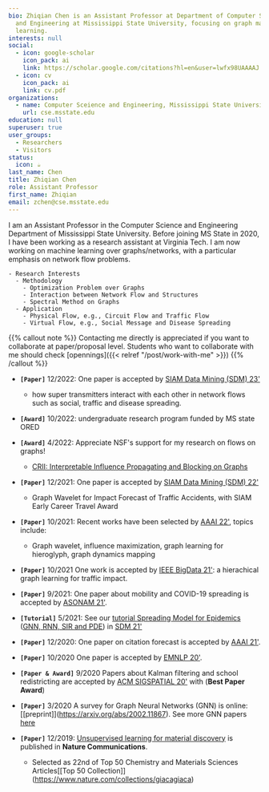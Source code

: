 ```yaml
---
bio: Zhiqian Chen is an Assistant Professor at Department of Computer Science
  and Engineering at Mississippi State University, focusing on graph machine
  learning.
interests: null
social:
  - icon: google-scholar
    icon_pack: ai
    link: https://scholar.google.com/citations?hl=en&user=lwfx98UAAAAJ
  - icon: cv
    icon_pack: ai
    link: cv.pdf
organizations:
  - name: Computer Sceience and Engineering, Mississippi State University
    url: cse.msstate.edu
education: null
superuser: true
user_groups:
  - Researchers
  - Visitors
status:
  icon: ☕️
last_name: Chen
title: Zhiqian Chen
role: Assistant Professor
first_name: Zhiqian
email: zchen@cse.msstate.edu
---
```

I am an Assistant Professor in the Computer Science and Engineering Department of Mississippi State University. Before joining MS State in 2020, I have been working as a research assistant at Virginia Tech. I am now working on machine learning over graphs/networks, with a particular emphasis on network flow problems.


```markmap {height="200px"}
- Research Interests
  - Methodology
    - Optimization Problem over Graphs
    - Interaction between Network Flow and Structures
    - Spectral Method on Graphs
  - Application
    - Physical Flow, e.g., Circuit Flow and Traffic Flow
    - Virtual Flow, e.g., Social Message and Disease Spreading
```


{{% callout note %}}
Contacting me directly is appreciated if you want to collaborate at paper/proposal level. Students who want to collaborate with me should check [opennings]({{< relref "/post/work-with-me" >}}) {{% /callout %}}

* **`[Paper]`** 12/2022: One paper is accepted by [SIAM Data Mining (SDM) 23'](https://www.siam.org/conferences/cm/conference/sdm23)

  * how super transmitters interact with each other in network flows such as social, traffic and disease spreading.
* **`[Award]`** 10/2022: undergraduate research program funded by MS state ORED
* **`[Award]`** 4/2022: Appreciate NSF's support for my research on flows on graphs! 

  * [CRII: Interpretable Influence Propagating and Blocking on Graphs](https://www.nsf.gov/awardsearch/showAward?AWD_ID=2153369&HistoricalAwards=false)
* **`[Paper]`** 12/2021: One paper is accepted by [SIAM Data Mining (SDM) 22'](https://www.siam.org/conferences/cm/conference/sdm22)

  * Graph Wavelet for Impact Forecast of Traffic Accidents, with SIAM Early Career Travel Award
* **`[Paper]`** 10/2021: Recent works have been selected by [AAAI 22'](https://aaai.org/Conferences/AAAI-22/), topics include:

  * Graph wavelet, influence maximization, graph learning for hieroglyph, graph dynamics mapping
* **`[Paper]`**  10/2021 One work is accepted by [IEEE BigData 21'](https://bigdataieee.org/BigData2021/): a hierachical graph learning for traffic impact.
* **`[Paper]`** 9/2021: One paper about mobility and COVID-19 spreading is accepted by [ASONAM 21'](https://asonam.cpsc.ucalgary.ca/2021/).
* **`[Tutorial]`** 5/2021: See our [tutorial Spreading Model for Epidemics](https://beiyulincs.github.io/pub/sdm_tutorial_21.html) ([GNN, RNN, SIR and PDE](/files/SDM21-part2.pptx)) in [SDM 21'](https://www.siam.org/conferences/cm/conference/sdm21)
* **`[Paper]`** 12/2020: One paper on citation forecast is accepted by [AAAI 21'](https://aaai.org/Conferences/AAAI-21/#).
* **`[Paper]`** 10/2020 One paper is accepted by [EMNLP 20'](https://2020.emnlp.org).
* **`[Paper & Award]`** 9/2020 Papers about Kalman filtering and school redistricting are accepted by [ACM SIGSPATIAL 20'](https://sigspatial2020.sigspatial.org) with (**Best Paper Award**)
* **`[Paper]`** 3/2020 A survey for Graph Neural Networks (GNN) is online: \[[preprint]](https://arxiv.org/abs/2002.11867). See more GNN papers [here](https://github.com/thunlp/GNNPapers)
* **`[Paper]`** 12/2019: [Unsupervised learning for material discovery](https://www.nature.com/articles/s41467-019-13214-1) is published in **Nature Communications**.

  * Selected as 22nd of Top 50 Chemistry and Materials Sciences Articles\[[Top 50 Collection]](https://www.nature.com/collections/giacagiaca)